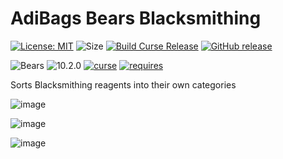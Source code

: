 # AdiBags Bears Blacksmithing

[![License: MIT](https://img.shields.io/badge/License-MIT-yellow.svg)](https://opensource.org/licenses/MIT)
![Size](https://img.shields.io/github/repo-size/N6REJ/AdiBags_Bears_Blacksmithing)
[![Build Curse Release](https://github.com/N6REJ/AdiBags_Bears_Blacksmithing/actions/workflows/release.yml/badge.svg)](https://github.com/N6REJ/AdiBags_Bears_Blacksmithing/actions/workflows/release.yml)
[![GitHub release](https://img.shields.io/github/release/N6REJ/AdiBags_Bears_Blacksmithing.svg)](https://GitHub.com/N6REJ/AdiBags_Bears_Blacksmithing/releases/)

![Bears](https://img.shields.io/badge/Supports-Shadowlands&nbsp;&amp;&nbsp;Dragonflight-0B68D7)
![10.2.0](https://img.shields.io/badge/Ready_for-10.2.0-darkgreen)
[![curse](https://img.shields.io/badge/Curseforge_Project_ID:-545326-purple)](https://www.curseforge.com/wow/addons/adibags_shadowlands_blacksmithing)
[![requires](https://img.shields.io/badge/Requires-AdiBags-brown)](https://www.curseforge.com/wow/addons/adibags)

Sorts Blacksmithing reagents into their own categories

![image](https://user-images.githubusercontent.com/1850089/141405641-1fb356a2-57c5-49e7-b829-c2ef6375b38d.png)

![image](https://user-images.githubusercontent.com/1850089/141405569-52145afb-4535-4837-ae6b-c49d3863fa23.png)

![image](https://user-images.githubusercontent.com/1850089/141405454-75bf402b-50df-45c6-b121-16a4d0a195cb.png)
